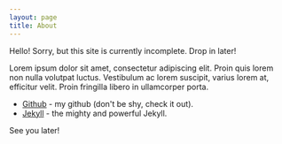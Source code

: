 ```yaml
---
layout: page
title: About
---
```


<p class="message">
  Hello! Sorry, but this site is currently incomplete. Drop in later!
</p>

Lorem ipsum dolor sit amet, consectetur adipiscing elit. Proin quis lorem non nulla volutpat luctus. Vestibulum ac lorem suscipit, varius lorem at, efficitur velit. Proin fringilla libero in ullamcorper porta.

* [Github](https://github.com/weronikazak) - my github (don't be shy, check it out).
* [Jekyll](https://jekyllrb.com/) - the mighty and powerful Jekyll.


See you later!
